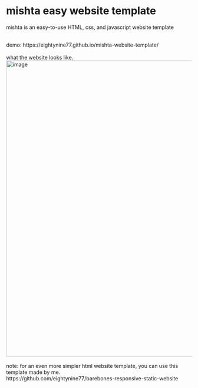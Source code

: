 # mishta easy website template
mishta is an easy-to-use HTML, css, and javascript website template

<br>
demo:
https://eightynine77.github.io/mishta-website-template/
<br><br>
what the website looks like.<br>
<img width="523" height="803" alt="image" src="https://github.com/user-attachments/assets/78c178a4-7d1a-4fc5-a179-71d47c768a05" />
<br><br>
note: for an even more simpler html website template, you can use this template made by me.<br>
https://github.com/eightynine77/barebones-responsive-static-website
